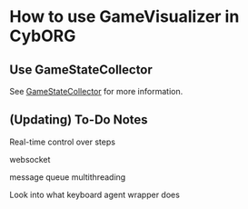 # How to use GameVisualizer in CybORG

## Use GameStateCollector

See [GameStateCollector](https://github.com/CASTLEGym/CybORG/blob/mininet-cyborg2/CybORG/GameVisualizer/GameStateCollector/README.md) for more information.


## (Updating) To-Do Notes

Real-time control over steps

websocket 

message queue
multithreading

Look into what keyboard agent wrapper does

